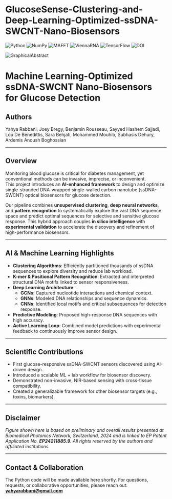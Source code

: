 # GlucoseSense-Clustering-and-Deep-Learning-Optimized-ssDNA-SWCNT-Nano-Biosensors
![Python](https://img.shields.io/badge/python-3.x-blue.svg)
![NumPy](https://img.shields.io/badge/numpy-supported-blue)
![MAFFT](https://img.shields.io/badge/MAFFT-clustering-orange)
![ViennaRNA](https://img.shields.io/badge/ViennaRNA-RNAfold-brightgreen)
![TensorFlow](https://img.shields.io/badge/TensorFlow-2.x-FF6F00)
![DOI](https://zenodo.org/badge/DOI_NUMBER.svg)


![GraphicalAbstract](images/GraphicalAbstract.jpg)

# Machine Learning-Optimized ssDNA-SWCNT Nano-Biosensors for Glucose Detection

## Authors  
Yahya Rabbani, Joey Bregy, Benjamin Rousseau, Sayyed Hashem Sajjadi, Lou De Benedittis, Sara Behjati, Mohammed Mouhib, Subhasis Dehury, Ardemis Anoush Boghossian

---

## Overview  
Monitoring blood glucose is critical for diabetes management, yet conventional methods can be invasive, imprecise, or inconvenient.  
This project introduces an **AI-enhanced framework** to design and optimize single-stranded DNA-wrapped single-walled carbon nanotube (ssDNA-SWCNT) optical biosensors for glucose detection.

Our pipeline combines **unsupervised clustering**, **deep neural networks**, and **pattern recognition** to systematically explore the vast DNA sequence space and predict optimal sequences for selective and sensitive glucose response. This hybrid approach couples **in silico intelligence** with **experimental validation** to accelerate the discovery and refinement of high-performance biosensors.

---

## AI & Machine Learning Highlights  
-  **Clustering Algorithms**: Efficiently partitioned thousands of ssDNA sequences to explore diversity and reduce lab workload.  
- **K-mer & Positional Pattern Recognition**: Extracted and interpreted structural DNA motifs linked to sensor responsiveness.  
- **Deep Learning Architecture**:
  - **GCNs**: Captured nucleotide interactions and chemical context.
  - **GNNs**: Modeled DNA relationships and sequence dynamics.
  - **CNNs**: Identified local motifs and critical subsequences for detection response.  
- **Predictive Modeling**: Proposed high-response DNA sequences with high accuracy.  
- **Active Learning Loop**: Combined model predictions with experimental feedback to continuously improve sensor design.

---

## Scientific Contributions  
- First glucose-responsive ssDNA-SWCNT sensors discovered using AI-driven design.  
- Introduced a scalable ML + lab workflow for biosensor discovery.  
- Demonstrated non-invasive, NIR-based sensing with cross-tissue compatibility.  
- Created a generalizable framework for other biosensor targets (e.g., toxins, biomarkers).  

---

## Disclaimer  
*Figure shown here is based on preliminary and overall results presented at Biomedical Photonics Network, Switzerland, 2024 and is linked to EP Patent Application No. **EP24211885.9**. All rights reserved by the authors and affiliated institutions.*

---

## Contact & Collaboration  
The Python code will be made available here shortly.
For questions, requests, or collaborative opportunities, please reach out: **yahyarabbani@gmail.com**
